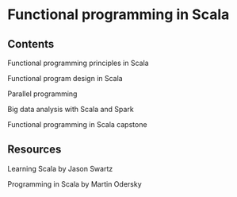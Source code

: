 # Functional programming in Scala

## Contents

Functional programming principles in Scala

Functional program design in Scala

Parallel programming

Big data analysis with Scala and Spark

Functional programming in Scala capstone

## Resources

Learning Scala by Jason Swartz

Programming in Scala by Martin Odersky
